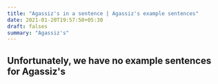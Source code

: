 ```yaml
---
title: "Agassiz's in a sentence | Agassiz's example sentences"
date: 2021-01-20T19:57:50+05:30
draft: falses
summary: "Agassiz's"
---
```

## Unfortunately, we have no example sentences for Agassiz's                 
